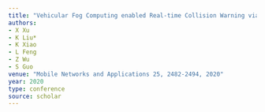 ```yaml
---
title: "Vehicular Fog Computing enabled Real-time Collision Warning via Trajectory Calibration"
authors:
- X Xu
- K Liu*
- K Xiao
- L Feng
- Z Wu
- S Guo
venue: "Mobile Networks and Applications 25, 2482-2494, 2020"
year: 2020
type: conference
source: scholar
---
```

